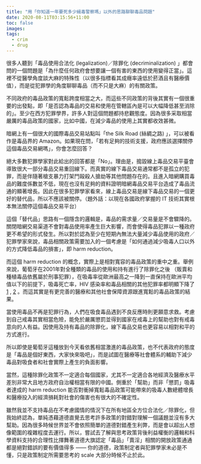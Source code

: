 ```yaml
---
title: "用「你知道一年要死多少緝毒警察嗎」以外的思路聊聊毒品問題"
date: 2020-08-11T03:15:56+11:00
toc: false
images:
tags:
  - crim
  - drug
---
```




很多人聽到「毒品使用合法化 (legalization)／除罪化 (decriminalization) 」都會問的一個問題是「為什麼任何政府會想要讓一個有害的東西的使用變得正當」。這裡不從醫學角度談大麻的特殊性（以很多指標看其成癮率遠低於菸酒且有醫療價值），而是從犯罪學的角度聊聊毒品（而不只是大麻）的有關政策。

不同政府的毒品政策的寬鬆跨度相當之大，而這些不同政策的背後其實有一個很重要的出發點，即「是否認為毒品的交易和使用在管轄區內是可以大幅降低甚至消除的」。至少在西方犯罪學界，許多人對這個問題都持悲觀態度。因為很多采取相當嚴厲的毒品政策的國家，比如中國，在減少毒品的使用上其實都收效甚微。

暗網上有一個很大的國際毒品交易站點叫「the Silk Road (絲綢之路) 」，可以被看作是毒品界的 Amazon。如果現在問，「若有足夠的技術支援，政府應該選擇關停這個毒品交易網嗎」，你會怎麼回答？

絕大多數犯罪學家對此給出的回答都是「No」。理由是，搗毀線上毒品交易平臺會導致很大一部分毒品交易重回線下。而真實的線下毒品交易通常都不是孤立的犯罪，而是伴隨著槍支暴力打架鬥毆殺人搶劫等其他問題存在的。且進入暗網購買毒品的難度係數並不低，現在也沒有足夠的資料證明暗網毒品交易平台造成了毒品流通的顯著增長。因此在很多犯罪學家看來，線上毒品交易是線下毒品交易的一個更好的替代品，所以不應該被關停。（題外話：以現在各國政府掌握的 IT 技術其實根本無法關停這個毒品交易平台）

這個「替代品」思路有一個隱含的邏輯是，毒品的需求量／交易量是不會驟降的。關閉暗網交易渠道不會對毒品使用率產生巨大影響，而會使得毒品犯罪以一種政府更不希望的形式發生。所以對於認為至少在短期內無法大量減少毒品使用的政府／犯罪學家來說，毒品相關政策需要加入的一個考慮是「如何通過減少吸毒人口以外的方式降低毒品的損害」，即 harm reduction。

而這個 harm reduction 的概念，實際上是相對寬容的毒品政策的重中之重。舉例來說，葡萄牙在2001年對全種類的毒品的使用和持有進行了除罪化之後 （販賣和種植毒品依舊屬於刑事犯罪），在吸毒率從歐洲最高之一降到一直保持在歐洲平均值以下的前提下，吸毒死亡率，HIV 感染率和毒品相關的其他犯罪率都明顯下降了 [1](https://transformdrugs.org/drug-decriminalisation-in-portugal-setting-the-record-straight/) , [2](https://www.drugpolicy.org/sites/default/files/dpa-drug-decriminalization-portugal-health-human-centered-approach_0.pdf) 。而這其實是有更完善的醫療和其他社會保障資源跟進寬鬆的毒品政策的結果。

當使用毒品不再是犯罪行為，人們在吸食毒品遇到不良反應時則更願意求救。考慮到自己戒毒其實相當危險，能免於嚴厲懲罰並得到國家在戒毒上的幫助也對有戒毒意向的人有益。因使用及持有毒品的除罪化，線下毒品交易也更容易以相對和平的方式進行。

所以即使是葡萄牙這種放到今天看依舊相當激進的毒品政策，也不代表政府的態度是「毒品是個好東西，大家快來吸吧」，而是試圖在醫療等社會體系的輔助下減少毒品對吸食者和社會實際上產生的負面影響。

當然，這種除罪化政策不一定適合每個國家，尤其不一定適合各地經濟及醫療水平差別非常大且地方政府自治權相當有限的中國。側重於「幫助」而非「懲罰」吸毒者達成的 harm reduction 能否對衝掉寬鬆毒品政策可能帶來的吸毒人數總體增長和醫療投入的經濟損耗對社會的傷害也有很大的不確定性。

雖然我並不支持毒品在不考慮國情的情況下在所有地區全方位合法化／除罪化，但我始終認為，單純憑藉道德直覺去思考許多政策的對錯對理解一個議題並沒有多大幫助。因為很多時候世界並不會依照簡單的道德對錯產生利弊，而是會以超出人想像範圍的複雜程度去運行。所以，嘗試去了解與思考政策背後利益權衡的邏輯和科學資料支持的合理性比揮舞著道德大旗認定「毒品」「賣淫」相關的開放政策通通都是絕對錯誤的要有價值得多 —— 你的道德，政策制定者與犯罪學家未必是不懂，只是政策制定所需要思考的 scale 大部分時候不止於此。